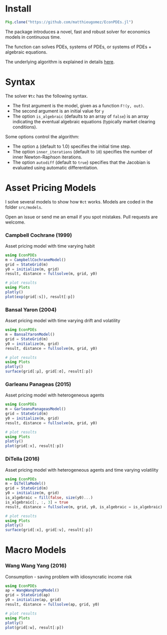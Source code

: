 # Install
```julia
Pkg.clone("https://github.com/matthieugomez/EconPDEs.jl")
```

The package introduces a novel, fast and robust solver for economics models in continuous time. 

The function can solves PDEs, systems of PDEs, or systems of PDEs + algebraic equations.

The underlying algorithm is explained in details [here](https://github.com/matthieugomez/EconPDEs.jl/blob/master/src/details.pdf).



# Syntax

 The solver `Ψtc` has the following syntax. 
 - The first argument is the model, given as a function `F!(y, out)`.
 - The second argument is an initial value for `y`
 - The option `is_algebraic` (defaults to an array of `false`) is an array indicating the eventual algebraic equations (typically market clearing conditions).

 Some options control the algorithm:
 - The option `Δ` (default to 1.0) specifies the initial time step. 
 - The option `inner_iterations` (default to `10`) specifies the number of inner Newton-Raphson iterations. 
 - The option `autodiff` (default to `true`) specifies that the Jacobian is evaluated using automatic differentiation.


# Asset Pricing Models
I solve several models to show how `Ψct` works. Models are coded in the folder `src/models`. 

Open an issue or send me an email if you spot mistakes. Pull requests are welcome.

### Campbell Cochrane (1999)
Asset pricing model with time varying habit
```julia
using EconPDEs
m = CampbellCochraneModel()
grid = StateGrid(m)
y0 = initialize(m, grid)
result, distance = fullsolve(m, grid, y0)

# plot results
using Plots
plotly()
plot(exp(grid[:s]), result[:p])
```



### Bansal Yaron (2004)
Asset pricing model with time varying drift and volatility

```julia
using EconPDEs
m = BansalYaronModel()
grid = StateGrid(m)
y0 = initialize(m, grid)
result, distance = fullsolve(m, grid, y0)

# plot results
using Plots
plotly()
surface(grid[:μ], grid[:σ], result[:p])
```

### Garleanu Panageas (2015)
Asset pricing model with heterogeneous agents
```julia
using EconPDEs
m = GarleanuPanageasModel()
grid = StateGrid(m)
y0 = initialize(m, grid)
result, distance = fullsolve(m, grid, y0)

# plot results
using Plots
plotly()
plot(grid[:x], result[:p])
```

### DiTella (2016)
Asset pricing model with heterogeneous agents and time varying volatility

```julia
using EconPDEs
m = DiTellaModel()
grid = StateGrid(m)
y0 = initialize(m, grid)
is_algebraic = fill(false, size(y0)...)
is_algebraic[:, :, 3] = true
result, distance = fullsolve(m, grid, y0, is_algebraic = is_algebraic)

# plot results
using Plots
plotly()
surface(grid[:x], grid[:ν], result[:p])
```


# Macro Models

### Wang Wang Yang (2016)
Consumption - saving problem with idiosyncratic income risk
```julia
using EconPDEs
ap = WangWangYangModel()
grid = StateGrid(ap)
y0 = initialize(ap, grid)
result, distance = fullsolve(ap, grid, y0)

# plot results
using Plots
plotly()
plot(grid[:w], result[:p])
```

